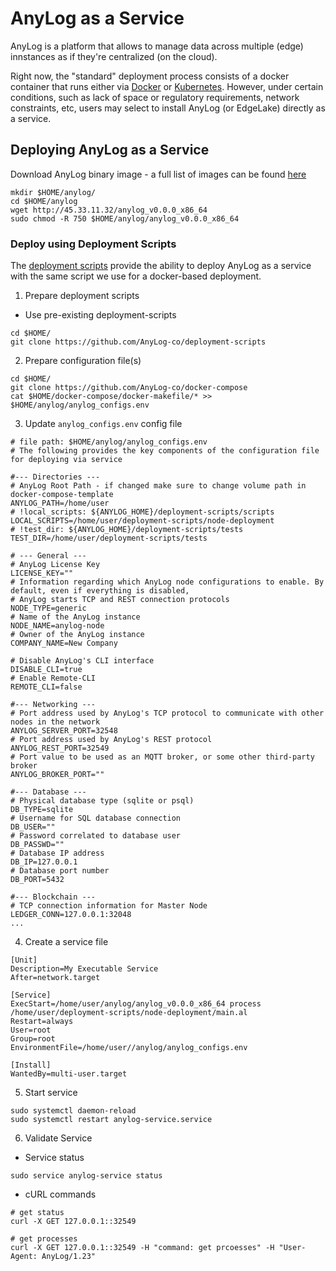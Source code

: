 # AnyLog as a Service

AnyLog is a platform that allows to manage data across multiple (edge) innstances as if they're 
centralized (on the cloud). 

Right now, the "standard" deployment process consists of a docker container that runs either via 
[Docker](Quick%20Deployment.md) or [Kubernetes](deploying_node.md). However, under certain conditions, such as
lack of space or regulatory requirements, network constraints, etc, users may select to install AnyLog (or EdgeLake) 
directly as a service.

## Deploying AnyLog as a Service
Download AnyLog binary image - a full list of images can be found <a href="http://45.33.11.32/" target="blank">here</a>
```shell
mkdir $HOME/anylog/
cd $HOME/anylog
wget http://45.33.11.32/anylog_v0.0.0_x86_64
sudo chmod -R 750 $HOME/anylog/anylog_v0.0.0_x86_64
```

### Deploy using Deployment Scripts
The <a href="https://github.com/AnyLog-co/deployment-scripts" target="_blank">deployment scripts</a> provide the
ability to deploy AnyLog as a service with the same script we use for a docker-based deployment.

1. Prepare deployment scripts 
* Use pre-existing deployment-scripts 
```shell
cd $HOME/
git clone https://github.com/AnyLog-co/deployment-scripts
```

2. Prepare configuration file(s)
```shell
cd $HOME/
git clone https://github.com/AnyLog-co/docker-compose
cat $HOME/docker-compose/docker-makefile/* >> $HOME/anylog/anylog_configs.env 
```

3. Update `anylog_configs.env` config file 
```dotenv
# file path: $HOME/anylog/anylog_configs.env
# The following provides the key components of the configuration file for deploying via service 

#--- Directories ---
# AnyLog Root Path - if changed make sure to change volume path in docker-compose-template
ANYLOG_PATH=/home/user
# !local_scripts: ${ANYLOG_HOME}/deployment-scripts/scripts
LOCAL_SCRIPTS=/home/user/deployment-scripts/node-deployment
# !test_dir: ${ANYLOG_HOME}/deployment-scripts/tests
TEST_DIR=/home/user/deployment-scripts/tests

# --- General ---
# AnyLog License Key
LICENSE_KEY=""
# Information regarding which AnyLog node configurations to enable. By default, even if everything is disabled, 
# AnyLog starts TCP and REST connection protocols
NODE_TYPE=generic
# Name of the AnyLog instance
NODE_NAME=anylog-node
# Owner of the AnyLog instance
COMPANY_NAME=New Company

# Disable AnyLog's CLI interface
DISABLE_CLI=true
# Enable Remote-CLI
REMOTE_CLI=false

#--- Networking ---
# Port address used by AnyLog's TCP protocol to communicate with other nodes in the network
ANYLOG_SERVER_PORT=32548
# Port address used by AnyLog's REST protocol
ANYLOG_REST_PORT=32549
# Port value to be used as an MQTT broker, or some other third-party broker
ANYLOG_BROKER_PORT=""

#--- Database ---
# Physical database type (sqlite or psql)
DB_TYPE=sqlite
# Username for SQL database connection
DB_USER=""
# Password correlated to database user
DB_PASSWD=""
# Database IP address
DB_IP=127.0.0.1
# Database port number
DB_PORT=5432

#--- Blockchain ---
# TCP connection information for Master Node
LEDGER_CONN=127.0.0.1:32048
... 
```


4. Create a service file 
```editorconfig
[Unit]
Description=My Executable Service
After=network.target

[Service]
ExecStart=/home/user/anylog/anylog_v0.0.0_x86_64 process /home/user/deployment-scripts/node-deployment/main.al
Restart=always
User=root
Group=root
EnvironmentFile=/home/user//anylog/anylog_configs.env

[Install]
WantedBy=multi-user.target
```

5. Start service 
```shell
sudo systemctl daemon-reload
sudo systemctl restart anylog-service.service
```

6. Validate Service 
* Service status
```shell
sudo service anylog-service status
```

* cURL commands
```shell
# get status 
curl -X GET 127.0.0.1::32549

# get processes 
curl -X GET 127.0.0.1::32549 -H "command: get prcoesses" -H "User-Agent: AnyLog/1.23"
```